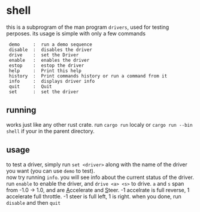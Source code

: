 # shell
this is a subprogram of the man program `drivers`, used for testing perposes.
its usage is simple with only a few commands
```
 demo     :  run a demo sequence 
 disable  :  disables the driver 
 drive    :  set the Driver 
 enable   :  enables the driver 
 estop    :  estop the driver 
 help     :  Print this help 
 history  :  Print commands history or run a command from it 
 info     :  displays driver info 
 quit     :  Quit 
 set      :  set the driver 
```
## running
works just like any other rust crate. run `cargo run` localy or `cargo run --bin shell` if your in the parent directory.
## usage
to test a driver, simply run `set <driver>` along with the name of the driver you want (you can use `demo` to test). \
now try running `info`. you will see info about the current status of the driver.
run `enable` to enable the driver, and `drive <a> <s>` to drive.
`a` and `s` span from -1.0 -> 1.0, and are <u>A</u>ccelerate and <u>S</u>teer.
-1 accelrate is full reverse, 1 accelerate full throttle.
-1 steer is full left, 1 is right.
when you done, run `disable` and then `quit`
